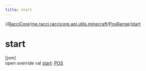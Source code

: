 ```yaml
---
title: start
---
```

//[RacciCore](../../../index.html)/[me.racci.raccicore.api.utils.minecraft](../index.html)/[PosRange](index.html)/[start](start.html)



# start



[jvm]\
open override val [start](start.html): [POS](index.html)




